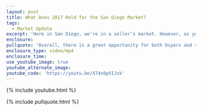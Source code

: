 ```yaml
---
layout: post
title: What Does 2017 Hold for the San Diego Market?
tags:
  - Market Update
excerpt: 'Here in San Diego, we’re in a seller’s market. However, as you’ll see, there is a great opportunity for both sellers and buyers.'
enclosure:
pullquote: 'Overall, there is a great opportunity for both buyers and sellers.'
enclosure_type: video/mp4
enclosure_time:
use_youtube_image: true
youtube_alternate_image:
youtube_code: 'https://youtu.be/X74s0pXIJvk'
---
```



{% include youtube.html %}

{% include pullquote.html %}